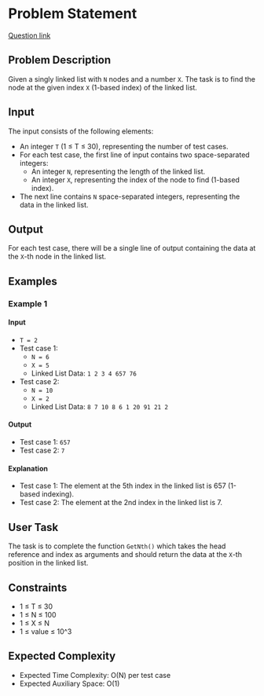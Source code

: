 # Problem Statement
[Question link](https://www.geeksforgeeks.org/problems/node-at-a-given-index-in-linked-list/1?page=1&category=Linked%20List&sprint=ca8ae412173dbd8346c26a0295d098fd&sprint=ca8ae412173dbd8346c26a0295d098fd&sortBy=submissions)

## Problem Description

Given a singly linked list with `N` nodes and a number `X`. The task is to find the node at the given index `X` (1-based index) of the linked list.

## Input

The input consists of the following elements:

- An integer `T` (1 ≤ T ≤ 30), representing the number of test cases.
- For each test case, the first line of input contains two space-separated integers:
  - An integer `N`, representing the length of the linked list.
  - An integer `X`, representing the index of the node to find (1-based index).
- The next line contains `N` space-separated integers, representing the data in the linked list.

## Output

For each test case, there will be a single line of output containing the data at the `X`-th node in the linked list.

## Examples

### Example 1

#### Input
- `T = 2`
- Test case 1:
  - `N = 6`
  - `X = 5`
  - Linked List Data: `1 2 3 4 657 76`
- Test case 2:
  - `N = 10`
  - `X = 2`
  - Linked List Data: `8 7 10 8 6 1 20 91 21 2`

#### Output
- Test case 1: `657`
- Test case 2: `7`

#### Explanation
- Test case 1: The element at the 5th index in the linked list is 657 (1-based indexing).
- Test case 2: The element at the 2nd index in the linked list is 7.

## User Task

The task is to complete the function `GetNth()` which takes the head reference and index as arguments and should return the data at the `X`-th position in the linked list.

## Constraints

- 1 ≤ T ≤ 30
- 1 ≤ N ≤ 100
- 1 ≤ X ≤ N
- 1 ≤ value ≤ 10^3

## Expected Complexity

- Expected Time Complexity: O(N) per test case
- Expected Auxiliary Space: O(1)

